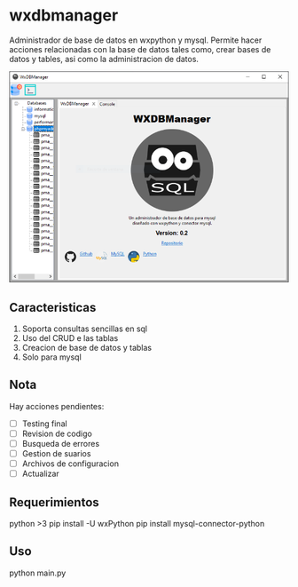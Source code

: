 # wxdbmanager
Administrador de base de datos en wxpython y mysql. Permite hacer acciones relacionadas con la base de datos tales como, crear bases de datos y tables, asi como la administracion de datos.

![](https://github.com/jucarhev/wxdbmanager/blob/master/001.PNG)

## Caracteristicas
1. Soporta consultas sencillas en sql
2. Uso del CRUD e las tablas
3. Creacion de base de datos y tablas
4. Solo para mysql

## Nota
Hay acciones pendientes:
- [ ] Testing final
- [ ] Revision de codigo
- [ ] Busqueda de errores
- [ ] Gestion de suarios
- [ ] Archivos de configuracion
- [ ] Actualizar

## Requerimientos
python >3
pip install -U wxPython
pip install mysql-connector-python


## Uso
python main.py